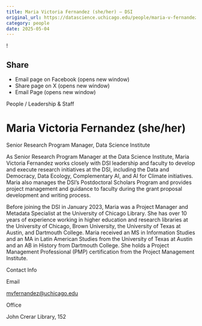 ```yaml
---
title: Maria Victoria Fernandez (she/her) – DSI
original_url: https://datascience.uchicago.edu/people/maria-v-fernandez
category: people
date: 2025-05-04
---
```


<!-- Table-like structure detected -->

!

## Share

* Email page on Facebook (opens new window)
* Share page on X (opens new window)
* Email Page (opens new window)

<!-- Table-like structure detected -->

People / Leadership & Staff

# Maria Victoria Fernandez (she/her)

Senior Research Program Manager, Data Science Institute

As Senior Research Program Manager at the Data Science Institute, Maria Victoria Fernandez works closely with DSI leadership and faculty to develop and execute research initiatives at the DSI, including the Data and Democracy, Data Ecology, Complementary AI, and AI for Climate initiatives. Maria also manages the DSI’s Postdoctoral Scholars Program and provides project management and guidance to faculty during the grant proposal development and writing process.

Before joining the DSI in January 2023, Maria was a Project Manager and Metadata Specialist at the University of Chicago Library. She has over 10 years of experience working in higher education and research libraries at the University of Chicago, Brown University, the University of Texas at Austin, and Dartmouth College. Maria received an MS in Information Studies and an MA in Latin American Studies from the University of Texas at Austin and an AB in History from Dartmouth College. She holds a Project Management Professional (PMP) certification from the Project Management Institute.

Contact Info

Email

[mvfernandez@uchicago.edu](mailto:mvfernandez@uchicago.edu)

Office

John Crerar Library, 152